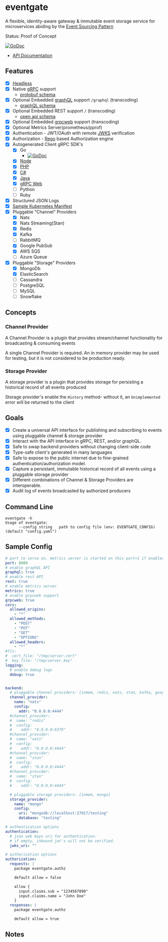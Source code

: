 # eventgate

A flexible, identity-aware gateway & immutable event storage service for microservices abiding by the [Event Sourcing Pattern](https://microservices.io/patterns/data/event-sourcing.html)

Status: Proof of Concept

[![GoDoc](https://godoc.org/github.com/autom8ter/eventgate?status.svg)](https://godoc.org/github.com/autom8ter/eventgate/eventgate-client-go)

- [API Documentation](https://autom8ter.github.io/eventgate/)
                                        
## Features
- [x] [Headless](https://en.wikipedia.org/wiki/Headless_software)
- [x] Native [gRPC](https://grpc.io/) support
    - [protobuf schema](schema.proto)
- [x] Optional Embedded [graphQL](https://graphql.org/) support `/graphql` (transcoding)
    - [graphQL schema](schema.graphql)
- [x] Optional Embedded REST support `/` (transcoding)
    - [open api schema](schema.swagger.json)
- [x] Optional Embedded [grpcweb](https://grpc.io/docs/platforms/web/basics/) support (transcoding)
- [x] Optional Metrics Server(prometheus/pprof)
- [x] Authentication - JWT/OAuth with remote [JWKS](https://auth0.com/docs/tokens/json-web-tokens/json-web-key-sets) verification
- [x] Authorization - [Rego](https://www.openpolicyagent.org/docs/latest/policy-language/) based Authorization engine
- [x] Autogenerated Client gRPC SDK's
    - [x] Go
        - [![GoDoc](https://godoc.org/github.com/autom8ter/eventgate?status.svg)](https://godoc.org/github.com/autom8ter/eventgate/eventgate-client-go)
    - [x] [Node](./gen/grpc/node)
    - [x] [PHP](./gen/grpc/php)
    - [x] [C#](./gen/grpc/csharp)
    - [x] [Java](./gen/grpc/java)
    - [x] [gRPC Web](./gen/grpc/web)
    - [ ] Python
    - [ ] Ruby
- [x] Structured JSON Logs
- [x] [Sample Kubernetes Manifest](k8s.yaml)
- [x] Pluggable "Channel" Providers
    - [x] Nats
    - [x] Nats Streaming(Stan)
    - [x] Redis
    - [x] Kafka
    - [ ] RabbitMQ
    - [x] Google PubSub
    - [x] AWS SQS
    - [ ] Azure Queue
- [x] Pluggable "Storage" Providers
    - [x] MongoDb
    - [x] ElasticSearch
    - [ ] Cassandra
    - [ ] PostgreSQL
    - [ ] MySQL
    - [ ] Snowflake

## Concepts

### Channel Provider

A Channel Provider is a plugin that provides stream/channel functionality for broadcasting & consuming events

A single Channel Provider is required. An in memory provider may be used for testing, but it is not considered to be production ready. 

### Storage Provider

A storage provider is a plugin that provides storage for persisting a historical record of all events produced

Storage provider's enable the `History` method- without it, an `Unimplemented` error will be returned to the client

## Goals

- [x] Create a universal API interface for publishing and subscribing to events using pluggable channel & storage provider
- [x] Interact with the API interface in gRPC, REST, and/or graphQL.
- [x] Safe to swap backend providers without changing client-side code
- [x] Type-safe client's generated in many languages
- [x] Safe to expose to the public internet due to fine-grained authentication/authorization model.
- [x] Capture a persistant, immutable historical record of all events using a pluggable storage provider
- [x] Different combinations of Channel & Storage Providers are interoperable.
- [x] Audit log of events broadcasted by authorized producers

## Command Line

```
eventgate -h
Usage of eventgate:
      --config string   path to config file (env: EVENTGATE_CONFIG) (default "config.yaml")
```

## Sample Config

```yaml
# port to serve on. metrics server is started on this port+1 if enabled
port: 8080
# enable graphQL API
graphql: true
# enable rest API
rest: true
# enable metrics server
metrics: true
# enable grpcweb support
grpcweb: true
cors:
  allowed_origins:
    - "*"
  allowed_methods:
    - "POST"
    - "PUT"
    - "GET"
    - "OPTIONS"
  allowed_headers:
    - "*"
#tls:
#  cert_file: "/tmp/server.cert"
#  key_file: "/tmp/server.key"
logging:
  # enable debug logs
  debug: true


backend:
  # pluggable channel providers: [inmem, redis, nats, stan, kafka, google-pubsub, aws-sqs]
  channel_provider:
    name: "nats"
    config:
      addr: "0.0.0.0:4444"
  #channel_provider:
  #  name: "redis"
  #  config:
  #    addr: "0.0.0.0:6379"
  #channel_provider:
  #  name: "nats"
  #  config:
  #    addr: "0.0.0.0:4444"
  #channel_provider:
  #  name: "stan"
  #  config:
  #    addr: "0.0.0.0:4444"
  #channel_provider:
  #  name: "stan"
  #  config:
  #    addr: "0.0.0.0:4444"

  # pluggable storage providers: [inmem, mongo]
  storage_provider:
    name: "mongo"
    config:
      uri: "mongodb://localhost:27017/testing"
      database: "testing"

# authentication options
authentication:
  # json web keys uri for authentication.
  # if empty, inbound jwt's will not be verified.
  jwks_uri: ""

# authorization options
authorization:
  requests: |
    package eventgate.authz

    default allow = false

    allow {
      input.claims.sub = "1234567890"
      input.claims.name = "John Doe"
    }
  responses: |
    package eventgate.authz

    default allow = true


```

## Notes
